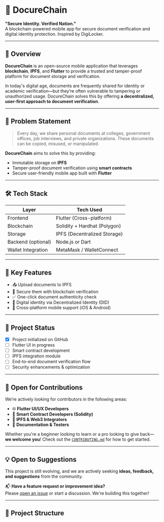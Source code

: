 # 📄 DocureChain

**"Secure Identity. Verified Nation."**  
A blockchain-powered mobile app for secure document verification and digital identity protection. Inspired by DigiLocker.

---

## 🚀 Overview

**DocureChain** is an open-source mobile application that leverages **blockchain**, **IPFS**, and **Flutter** to provide a trusted and tamper-proof platform for document storage and verification.

In today's digital age, documents are frequently shared for identity or academic verification—but they’re often vulnerable to tampering or unauthorized usage. DocureChain solves this by offering **a decentralized, user-first approach to document verification**.

---

## 🧠 Problem Statement

> Every day, we share personal documents at colleges, government offices, job interviews, and private organizations. These documents can be copied, misused, or manipulated.

**DocureChain** aims to solve this by providing:
- Immutable storage on **IPFS**
- Tamper-proof document verification using **smart contracts**
- Secure user-friendly mobile app built with **Flutter**

---

## 🛠️ Tech Stack

| Layer              | Tech Used                     |
|--------------------|-------------------------------|
| Frontend           | Flutter (Cross-platform)      |
| Blockchain         | Solidity + Hardhat (Polygon)  |
| Storage            | IPFS (Decentralized Storage)  |
| Backend (optional) | Node.js or Dart               |
| Wallet Integration | MetaMask / WalletConnect      |

---

## 📱 Key Features

- 📤 Upload documents to IPFS
- 🔐 Secure them with blockchain verification
- ✅ One-click document authenticity check
- 👤 Digital identity via Decentralized Identity (DID)
- 📲 Cross-platform mobile support (iOS & Android)

---

## 🧪 Project Status

- [x] Project initialized on GitHub
- [ ] Flutter UI in progress
- [ ] Smart contract development
- [ ] IPFS integration module
- [ ] End-to-end document verification flow
- [ ] Security enhancements & optimization

---

## 🤝 Open for Contributions

We’re actively looking for contributors in the following areas:

- 🌐 **Flutter UI/UX Developers**
- 🔗 **Smart Contract Developers (Solidity)**
- 🧠 **IPFS & Web3 Integrators**
- 📝 **Documentation & Testers**

Whether you're a beginner looking to learn or a pro looking to give back—**we welcome you**! Check out the [`CONTRIBUTING.md`](./CONTRIBUTING.md) for how to get started.

---

## 💡 Open to Suggestions

This project is still evolving, and we are actively seeking **ideas, feedback, and suggestions** from the community.

📬 **Have a feature request or improvement idea?**  
Please [open an issue](https://github.com/charanxcode/docurechain/issues) or start a discussion. We're building this together!

---

## 📂 Project Structure

